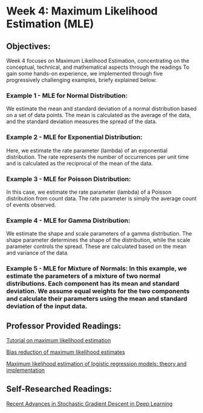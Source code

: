 # **Week 4: Maximum Likelihood Estimation (MLE)**


## **Objectives:**

Week 4 focuses on Maximum Likelihood Estimation, concentrating on the conceptual, technical, and mathematical aspects through the readings
To gain some hands-on experience, we implemented through five progressively challenging examples, briefy explained below:
 
### Example 1 - MLE for Normal Distribution: 
We estimate the mean and standard deviation of a normal distribution based on a set of data points. The mean is calculated as the average of the data, and the standard deviation measures the spread of the data.

### Example 2 - MLE for Exponential Distribution: 
Here, we estimate the rate parameter (lambda) of an exponential distribution. The rate represents the number of occurrences per unit time and is calculated as the reciprocal of the mean of the data.

### Example 3 - MLE for Poisson Distribution: 
In this case, we estimate the rate parameter (lambda) of a Poisson distribution from count data. The rate parameter is simply the average count of events observed.

### Example 4 - MLE for Gamma Distribution: 
We estimate the shape and scale parameters of a gamma distribution. The shape parameter determines the shape of the distribution, while the scale parameter controls the spread. These are calculated based on the mean and variance of the data.

### Example 5 - MLE for Mixture of Normals: In this example, we estimate the parameters of a mixture of two normal distributions. Each component has its mean and standard deviation. We assume equal weights for the two components and calculate their parameters using the mean and standard deviation of the input data.


## **Professor Provided Readings:**

[Tutorial on maximum likelihood estimation](https://citeseerx.ist.psu.edu/document?repid=rep1&type=pdf&doi=4ab2cfe6766a5007b2fcf8cfffbf7fb566c077f4)

[Bias reduction of maximum likelihood estimates](https://www2.stat.duke.edu/~scs/Courses/Stat376/Papers/GibbsFieldEst/BiasReductionMLE.pdf)

[Maximum likelihood estimation of logistic regression models: theory and implementation](https://saedsayad.com/docs/mlelr.pdf)


## **Self-Researched Readings:**  

[Recent Advances in Stochastic Gradient Descent in Deep Learning](https://www.google.com/url?sa=t&source=web&rct=j&opi=89978449&url=https://www.mdpi.com/2227-7390/11/3/682&ved=2ahUKEwja8qqYk82IAxUv4ckDHS02C0wQFnoECBUQAQ&usg=AOvVaw0hSJwvpWDvVG7Vv1PebMLb)
